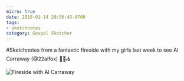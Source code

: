 ```yaml
---
micro: true
date: 2018-01-14 20:56:43-0700
tags:
- sketchnotes
category: Gospel Sketcher
---
```


#Sketchnotes from a fantastic fireside with my girls last week to see Al Carraway (@22alfox) ✍🏼⛪️

<img src="https://gospelsketcher.org/uploads/2018/749188f307.jpg" alt="Fireside with Al Carraway" />